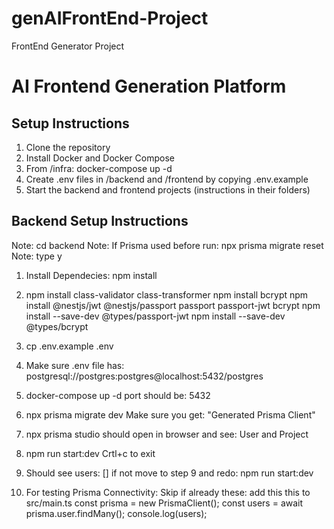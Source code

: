 # genAIFrontEnd-Project

FrontEnd Generator Project


# AI Frontend Generation Platform

## Setup Instructions

1. Clone the repository
2. Install Docker and Docker Compose
3. From /infra:
   docker-compose up -d
4. Create .env files in /backend and /frontend by copying .env.example
5. Start the backend and frontend projects (instructions in their folders)


## Backend Setup Instructions
Note: cd backend
Note: If Prisma used before run: npx prisma migrate reset 
Note: type y
1. Install Dependecies: npm install
2. npm install class-validator class-transformer
   npm install bcrypt
   npm install @nestjs/jwt @nestjs/passport passport passport-jwt bcrypt
   npm install --save-dev @types/passport-jwt
   npm install --save-dev @types/bcrypt


3. cp .env.example .env
4. Make sure .env file has: postgresql://postgres:postgres@localhost:5432/postgres
5. docker-compose up -d 
   port should be: 5432
6. npx prisma migrate dev
   Make sure you get: "Generated Prisma Client"
7. npx prisma studio
   should open in browser and see: User and Project
8. npm run start:dev
   Crtl+c to exit
9. Should see users: [] if not move to step 9 and redo: npm run start:dev
10. For testing Prisma Connectivity:
   Skip if already these: add this this to src/main.ts
      const prisma = new PrismaClient();
      const users = await prisma.user.findMany();
      console.log(users);
